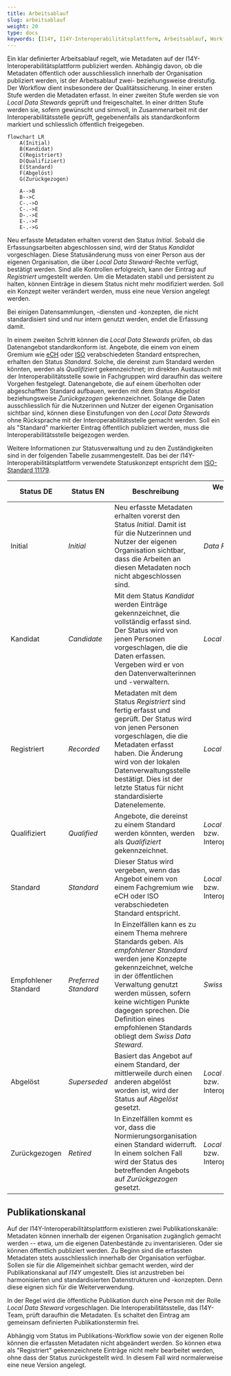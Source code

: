 ```yaml
---
title: Arbeitsablauf
slug: arbeitsablauf
weight: 20
type: docs
keywords: [I14Y, I14Y-Interoperabilitätsplattform, Arbeitsablauf, Workflow, Status, Publikationskanal]
---
```


Ein klar definierter Arbeitsablauf regelt, wie Metadaten auf der I14Y-Interoperabilitätsplattform publiziert werden. Abhängig davon, ob die Metadaten öffentlich oder ausschliesslich innerhalb der Organisation publiziert werden, ist der Arbeitsablauf zwei- beziehungsweise dreistufig. Der Workflow dient insbesondere der Qualitätssicherung. In einer ersten Stufe werden die Metadaten erfasst. In einer zweiten Stufe werden sie von _Local Data Stewards_ geprüft und freigeschaltet. In einer dritten Stufe werden sie, sofern gewünscht und sinnvoll, in Zusammenarbeit mit der Interoperabilitätsstelle geprüft, gegebenenfalls als standardkonform markiert und schliesslich öffentlich freigegeben.

```mermaid
flowchart LR
    A(Initial)
    B(Kandidat)
    C(Registriert)
    D(Qualifiziert)
    E(Standard)
    F(Abgelöst)
    G(Zurückgezogen)

    A-->B
    B-->C
    C-.->D
    C-.->E
    D-.->E
    E-.->F
    E-.->G
```

Neu erfasste Metadaten erhalten vorerst den Status _Initial_. Sobald die Erfassungsarbeiten abgeschlossen sind, wird der Status _Kandidat_ vorgeschlagen. Diese Statusänderung muss von einer Person aus der eigenen Organisation, die über _Local Data Steward_-Rechte verfügt, bestätigt werden. Sind alle Kontrollen erfolgreich, kann der Eintrag auf _Registriert_ umgestellt werden. Um die Metadaten stabil und persistent zu halten, können Einträge in diesem Status nicht mehr modifiziert werden. Soll ein Konzept weiter verändert werden, muss eine neue Version angelegt werden. 

Bei einigen Datensammlungen, -diensten und -konzepten, die nicht standardisiert sind und nur intern genutzt werden, endet die Erfassung damit.

In einem zweiten Schritt können die _Local Data Stewards_ prüfen, ob das Datenangebot standardkonform ist. Angebote, die einem von einem Gremium wie [eCH](/handbook/de/7_glossar/#ech) oder [ISO](/handbook/de/7_glossar/#internationale-organisation-für-normung-iso) verabschiedeten Standard entsprechen, erhalten den Status _Standard_. Solche, die dereinst zum Standard werden könnten, werden als _Qualifiziert_ gekennzeichnet; im direkten Austausch mit der Interoperabilitätsstelle sowie in Fachgruppen wird daraufhin das weitere Vorgehen festgelegt. Datenangebote, die auf einem überholten oder abgeschafften Standard aufbauen, werden mit dem Status _Abgelöst_ beziehungsweise _Zurückgezogen_ gekennzeichnet. Solange die Daten ausschliesslich für die Nutzerinnen und Nutzer der eigenen Organisation sichtbar sind, können diese Einstufungen von den _Local Data Stewards_ ohne Rücksprache mit der Interoperabilitätsstelle gemacht werden. Soll ein als "Standard" markierter Eintrag öffentlich publiziert werden, muss die Interoperabilitätsstelle beigezogen werden. 

Weitere Informationen zur Statusverwaltung und zu den Zuständigkeiten sind in der folgenden Tabelle zusammengestellt. Das bei der I14Y-Interoperabilitätsplattform verwendete Statuskonzept entspricht dem [ISO-Standard 11179](https://www.iso.org/standard/78914.html).  

| Status DE | Status EN | Beschreibung | Wer vergibt den Status? |
| --- | ---- | ---- | ---- |
| Initial | _Initial_ | Neu erfasste Metadaten erhalten vorerst den Status _Initial_. Damit ist für die Nutzerinnen und Nutzer der eigenen Organisation sichtbar, dass die Arbeiten an diesen Metadaten noch nicht abgeschlossen sind. | _Data Producer_ |
| Kandidat | _Candidate_ | Mit dem Status _Kandidat_ werden Einträge gekennzeichnet, die vollständig erfasst sind. Der Status wird von jenen Personen vorgeschlagen, die die Daten erfassen. Vergeben wird er von den Datenverwalterinnen und -verwaltern. | _Local Data Steward_ | 
| Registriert | _Recorded_ | Metadaten mit dem Status _Registriert_ sind fertig erfasst und geprüft. Der Status wird von jenen Personen vorgeschlagen, die die Metadaten erfasst haben. Die Änderung wird von der lokalen Datenverwaltungsstelle bestätigt. Dies ist der letzte Status für nicht standardisierte Datenelemente. | _Local Data Steward_ |
| Qualifiziert | _Qualified_ | Angebote, die dereinst zu einem Standard werden könnten, werden als _Qualifiziert_ gekennzeichnet. | _Local Data Steward_ bzw. Interoperabilitätsstelle |
| Standard | _Standard_ | Dieser Status wird vergeben, wenn das Angebot einem von einem Fachgremium wie eCH oder ISO verabschiedeten Standard entspricht. | _Local Data Steward_ bzw. Interoperabilitätsstelle |
| Empfohlener Standard | _Preferred Standard_ | In Einzelfällen kann es zu einem Thema mehrere Standards geben. Als _empfohlener Standard_ werden jene Konzepte gekennzeichnet, welche in der öffentlichen Verwaltung genutzt werden müssen, sofern keine wichtigen Punkte dagegen sprechen. Die Definition eines empfohlenen Standards obliegt dem _Swiss Data Steward_. | _Swiss Data Steward_ |
| Abgelöst | _Superseded_ | Basiert das Angebot auf einem Standard, der mittlerweile durch einen anderen abgelöst worden ist, wird der Status auf _Abgelöst_ gesetzt. | _Local Datasteward_ bzw. Interoperabilitätsstelle |
| Zurückgezogen | _Retired_ | In Einzelfällen kommt es vor, dass die Normierungsorganisation einen Standard widerruft. In einem solchen Fall wird der Status des betreffenden Angebots auf _Zurückgezogen_ gesetzt. | _Local Data Steward_ bzw. Interoperabilitätsstelle |

## Publikationskanal

Auf der I14Y-Interoperabilitätsplattform existieren zwei Publikationskanäle: Metadaten können innerhalb der eigenen Organisation zugänglich gemacht werden -- etwa, um die eigenen Datenbestände zu inventarisieren. Oder sie können öffentlich publiziert werden. Zu Beginn sind die erfassten Metadaten stets ausschliesslich innerhalb der Organisation verfügbar. Sollen sie für die Allgemeinheit sichbar gemacht werden, wird der Publikationskanal auf _I14Y_ umgestellt. Dies ist anzustreben bei harmonisierten und standardisierten Datenstrukturen und -konzepten. Denn diese eignen sich für die Weiterverwendung.

In der Regel wird die öffentliche Publikation durch eine Person mit der Rolle _Local Data Steward_ vorgeschlagen. Die Interoperabilitätsstelle, das I14Y-Team, prüft daraufhin die Metadaten. Es schaltet den Eintrag am gemeinsam definierten Publikationstermin frei. 

Abhängig vom Status im Publikations-Workflow sowie von der eigenen Rolle können die erfassten Metadaten nicht abgeändert werden. So können etwa als "Registriert" gekennzeichnete Einträge nicht mehr bearbeitet werden, ohne dass der Status zurückgestellt wird. In diesem Fall wird normalerweise eine neue Version angelegt.